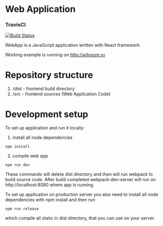 # Web Application

### TravisCI
[![Build Status](https://travis-ci.org/caesai/WebApp.svg?branch=master)](https://github.com/caesai/WebApp/)

WebApp is a JavaScript application written with React framework.

Working example is running on http://arbooze.ru

# Repository structure
1. /dist - frontend build directory
2. /src - frontend sources (Web Application Code)

# Development setup
To set up application and run it locally:

1. install all node dependencies
```
npm install
```
2. compile web app
```
npm run dev
```
These commands will delete dist directory and then will run webpack to build source code. After build completed webpack-dev-server will run on http://localhost:8080 where app is running.

To set up application on production server you also need to install all node dependencies with npm install and then run
```
npm run release
```
which compile all static in dist directory, that you can use on your server.
